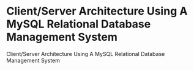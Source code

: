 # Client/Server Architecture Using A MySQL Relational Database Management System


 Client/Server Architecture Using A MySQL Relational Database Management System